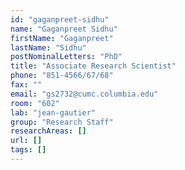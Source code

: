 ```yaml
---
id: "gaganpreet-sidhu"
name: "Gaganpreet Sidhu"
firstName: "Gaganpreet"
lastName: "Sidhu"
postNominalLetters: "PhD"
title: "Associate Research Scientist"
phone: "851-4566/67/68"
fax: ""
email: "gs2732@cumc.columbia.edu"
room: "602"
lab: "jean-gautier"
group: "Research Staff"
researchAreas: []
url: []
tags: []
---
```

